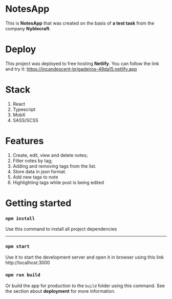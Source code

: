 # NotesApp

This is **NotesApp** that was created on the basis of **a test task** from the company **Nyblecraft**.

# Deploy
This project was deployed to free hosting **Netlify**. 
You can follow the link and try it: https://incandescent-brigadeiros-49da15.netlify.app

# Stack

1. React
2. Typescript
3. MobX
4. SASS/SCSS

# Features

1. Create, edit, view and delete notes;
2. Filter notes by tag;
3. Adding and removing tags from the list.
4. Store data in json format.
5. Add new tags to note
6. Highlighting tags while post is being edited

# Getting started

### `npm install`
Use this command to install all project dependencies
***
### `npm start`
Use it to start the development server and open it in browser using this link http://localhost:3000

### `npm run build`
Or build the app for production to the `build` folder using this command. 
See the section about **deployment** for more information.
